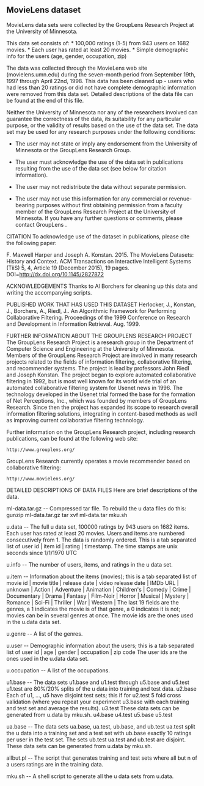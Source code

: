 ## MovieLens dataset
MovieLens data sets were collected by the GroupLens Research Project at the University of Minnesota.

This data set consists of: * 100,000 ratings (1-5) from 943 users on 1682 movies. * Each user has rated at least 20 movies. * Simple demographic info for the users (age, gender, occupation, zip)

The data was collected through the MovieLens web site (movielens.umn.edu) during the seven-month period from September 19th, 1997 through April 22nd, 1998. This data has been cleaned up - users who had less than 20 ratings or did not have complete demographic information were removed from this data set. Detailed descriptions of the data file can be found at the end of this file.

Neither the University of Minnesota nor any of the researchers involved can guarantee the correctness of the data, its suitability for any particular purpose, or the validity of results based on the use of the data set. The data set may be used for any research purposes under the following conditions:

 * The user may not state or imply any endorsement from the
   University of Minnesota or the GroupLens Research Group.

 * The user must acknowledge the use of the data set in
   publications resulting from the use of the data set
   (see below for citation information).

 * The user may not redistribute the data without separate
   permission.

 * The user may not use this information for any commercial or
   revenue-bearing purposes without first obtaining permission
   from a faculty member of the GroupLens Research Project at the
   University of Minnesota.
If you have any further questions or comments, please contact GroupLens .

CITATION
To acknowledge use of the dataset in publications, please cite the following paper:

F. Maxwell Harper and Joseph A. Konstan. 2015. The MovieLens Datasets: History and Context. ACM Transactions on Interactive Intelligent Systems (TiiS) 5, 4, Article 19 (December 2015), 19 pages. DOI=http://dx.doi.org/10.1145/2827872

ACKNOWLEDGEMENTS
Thanks to Al Borchers for cleaning up this data and writing the accompanying scripts.

PUBLISHED WORK THAT HAS USED THIS DATASET
Herlocker, J., Konstan, J., Borchers, A., Riedl, J.. An Algorithmic Framework for Performing Collaborative Filtering. Proceedings of the 1999 Conference on Research and Development in Information Retrieval. Aug. 1999.

FURTHER INFORMATION ABOUT THE GROUPLENS RESEARCH PROJECT
The GroupLens Research Project is a research group in the Department of Computer Science and Engineering at the University of Minnesota. Members of the GroupLens Research Project are involved in many research projects related to the fields of information filtering, collaborative filtering, and recommender systems. The project is lead by professors John Riedl and Joseph Konstan. The project began to explore automated collaborative filtering in 1992, but is most well known for its world wide trial of an automated collaborative filtering system for Usenet news in 1996. The technology developed in the Usenet trial formed the base for the formation of Net Perceptions, Inc., which was founded by members of GroupLens Research. Since then the project has expanded its scope to research overall information filtering solutions, integrating in content-based methods as well as improving current collaborative filtering technology.

Further information on the GroupLens Research project, including research publications, can be found at the following web site:

    http://www.grouplens.org/
GroupLens Research currently operates a movie recommender based on collaborative filtering:

    http://www.movielens.org/
DETAILED DESCRIPTIONS OF DATA FILES
Here are brief descriptions of the data.

ml-data.tar.gz -- Compressed tar file. To rebuild the u data files do this: gunzip ml-data.tar.gz tar xvf ml-data.tar mku.sh

u.data -- The full u data set, 100000 ratings by 943 users on 1682 items. Each user has rated at least 20 movies. Users and items are numbered consecutively from 1. The data is randomly ordered. This is a tab separated list of user id | item id | rating | timestamp. The time stamps are unix seconds since 1/1/1970 UTC

u.info -- The number of users, items, and ratings in the u data set.

u.item -- Information about the items (movies); this is a tab separated list of movie id | movie title | release date | video release date | IMDb URL | unknown | Action | Adventure | Animation | Children's | Comedy | Crime | Documentary | Drama | Fantasy | Film-Noir | Horror | Musical | Mystery | Romance | Sci-Fi | Thriller | War | Western | The last 19 fields are the genres, a 1 indicates the movie is of that genre, a 0 indicates it is not; movies can be in several genres at once. The movie ids are the ones used in the u.data data set.

u.genre -- A list of the genres.

u.user -- Demographic information about the users; this is a tab separated list of user id | age | gender | occupation | zip code The user ids are the ones used in the u.data data set.

u.occupation -- A list of the occupations.

u1.base -- The data sets u1.base and u1.test through u5.base and u5.test u1.test are 80%/20% splits of the u data into training and test data. u2.base Each of u1, ..., u5 have disjoint test sets; this if for u2.test 5 fold cross validation (where you repeat your experiment u3.base with each training and test set and average the results). u3.test These data sets can be generated from u.data by mku.sh. u4.base u4.test u5.base u5.test

ua.base -- The data sets ua.base, ua.test, ub.base, and ub.test ua.test split the u data into a training set and a test set with ub.base exactly 10 ratings per user in the test set. The sets ub.test ua.test and ub.test are disjoint. These data sets can be generated from u.data by mku.sh.

allbut.pl -- The script that generates training and test sets where all but n of a users ratings are in the training data.

mku.sh -- A shell script to generate all the u data sets from u.data.
